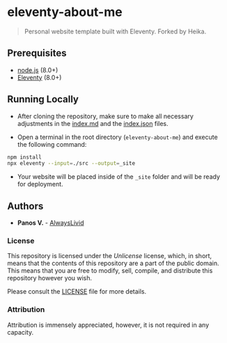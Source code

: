 # eleventy-about-me

> Personal website template built with Eleventy. Forked by Heika.

## Prerequisites

* [node.js](https://nodejs.org) (8.0+) 
* [Eleventy](https://11ty.io) (8.0+)

## Running Locally

* After cloning the repository, make sure to make all necessary adjustments in the [index.md](src/index.md) and the [index.json](src/index.json) files.

* Open a terminal in the root directory (`eleventy-about-me`) and execute the following command:

```bash
npm install
npx eleventy --input=./src --output=_site
```

* Your website will be placed inside of the `_site` folder and will be ready for deployment.

## Authors

* **Panos V.** - [AlwaysLivid](https://alwayslivid.com)

### License

This repository is licensed under the *Unlicense* license, which, in short, means that the contents of this repository are a part of the public domain. This means that you are free to modify, sell, compile, and distribute this repository however you wish.

Please consult the [LICENSE](LICENSE) file for more details.

### Attribution

Attribution is immensely appreciated, however, it is not required in any capacity.
